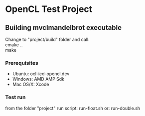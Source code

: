 # OpenCL Test Project

## Building mvclmandelbrot executable
Change to "project/build" folder and call:<br>
    cmake ..<br>
    make<br>

### Prerequisites
* Ubuntu: ocl-icd-opencl.dev
* Windows: AMD AMP Sdk
* Mac OS/X: Xcode


### Test run
from the folder "project" run script:
    run-float.sh
or:
    run-double.sh

